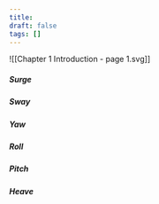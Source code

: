 ```yaml
---
title: 
draft: false
tags: []
---
```


![[Chapter 1 Introduction - page 1.svg]]
##### Surge
##### Sway
##### Yaw
##### Roll
##### Pitch
##### Heave


